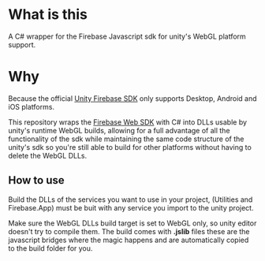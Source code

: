 # What is this

A C# wrapper for the Firebase Javascript sdk for unity's WebGL platform support.


# Why

Because the official [Unity Firebase SDK](https://firebase.google.com/docs/unity/setup) only supports Desktop, Android and iOS platforms.

This repository wraps the [Firebase Web SDK](https://firebase.google.com/docs/web/setup) with C# into DLLs usable by unity's runtime WebGL builds, allowing for a full advantage of all the functionality of the sdk while maintaining the same code structure of the unity's sdk so you're still able to build for other platforms without having to delete the WebGL DLLs.

## How to use
Build the DLLs of the services you want to use in your project, (Utilities and Firebase.App) must be buit with any service you import to the unity project.

Make sure the WebGL DLLs build target is set to WebGL only, so unity editor doesn't try to compile them.
The build comes with **.jslib** files these are the javascript bridges where the magic happens and are automatically copied to the build folder for you.
